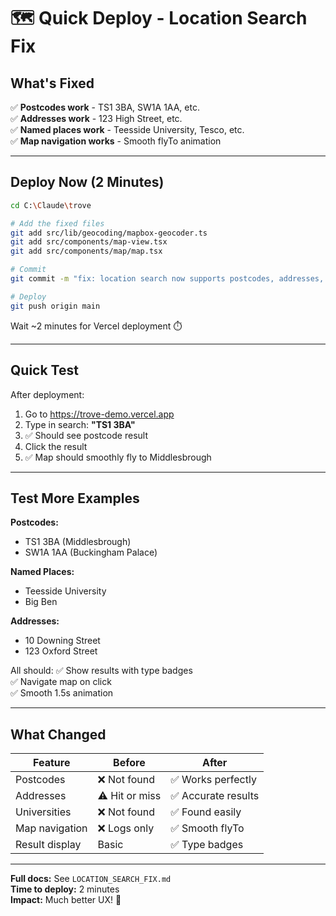 # 🗺️ Quick Deploy - Location Search Fix

## What's Fixed
✅ **Postcodes work** - TS1 3BA, SW1A 1AA, etc.  
✅ **Addresses work** - 123 High Street, etc.  
✅ **Named places work** - Teesside University, Tesco, etc.  
✅ **Map navigation works** - Smooth flyTo animation  

---

## Deploy Now (2 Minutes)

```bash
cd C:\Claude\trove

# Add the fixed files
git add src/lib/geocoding/mapbox-geocoder.ts
git add src/components/map-view.tsx
git add src/components/map/map.tsx

# Commit
git commit -m "fix: location search now supports postcodes, addresses, and map navigation"

# Deploy
git push origin main
```

Wait ~2 minutes for Vercel deployment ⏱️

---

## Quick Test

After deployment:

1. Go to https://trove-demo.vercel.app
2. Type in search: **"TS1 3BA"**
3. ✅ Should see postcode result
4. Click the result
5. ✅ Map should smoothly fly to Middlesbrough

---

## Test More Examples

**Postcodes:**
- TS1 3BA (Middlesbrough)
- SW1A 1AA (Buckingham Palace)

**Named Places:**
- Teesside University
- Big Ben

**Addresses:**
- 10 Downing Street
- 123 Oxford Street

All should:
✅ Show results with type badges  
✅ Navigate map on click  
✅ Smooth 1.5s animation  

---

## What Changed

| Feature | Before | After |
|---------|--------|-------|
| Postcodes | ❌ Not found | ✅ Works perfectly |
| Addresses | ⚠️ Hit or miss | ✅ Accurate results |
| Universities | ❌ Not found | ✅ Found easily |
| Map navigation | ❌ Logs only | ✅ Smooth flyTo |
| Result display | Basic | ✅ Type badges |

---

**Full docs:** See `LOCATION_SEARCH_FIX.md`  
**Time to deploy:** 2 minutes  
**Impact:** Much better UX! 🎉
